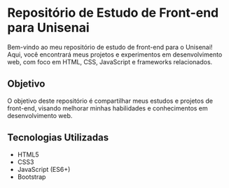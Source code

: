 **Repositório de Estudo de Front-end para Unisenai**
=====================================================

Bem-vindo ao meu repositório de estudo de front-end para o Unisenai! Aqui, você encontrará meus projetos e experimentos em desenvolvimento web, com foco em HTML, CSS, JavaScript e frameworks relacionados.

**Objetivo**
------------

O objetivo deste repositório é compartilhar meus estudos e projetos de front-end, visando melhorar minhas habilidades e conhecimentos em desenvolvimento web. 

**Tecnologias Utilizadas**
-------------------------

* HTML5
* CSS3
* JavaScript (ES6+)
* Bootstrap
